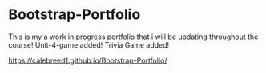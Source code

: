 # Bootstrap-Portfolio


This is my a work in progress portfolio that i will be updating throughout the course!
Unit-4-game added!
Trivia Game added!

https://calebreed1.github.io/Bootstrap-Portfolio/